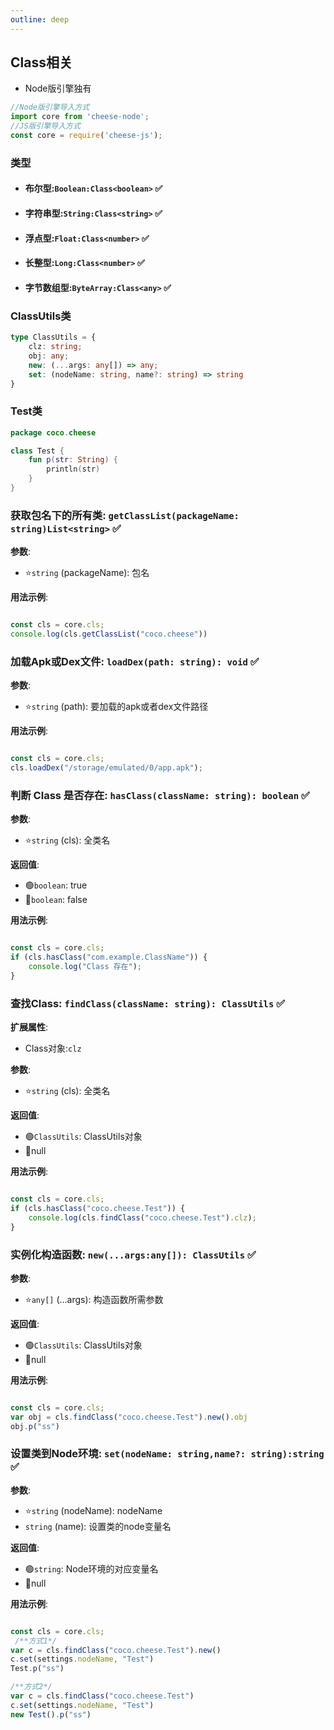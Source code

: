 ```yaml
---
outline: deep
---
```


## Class相关
- Node版引擎独有

```javascript
//Node版引擎导入方式
import core from 'cheese-node';
//JS版引擎导入方式
const core = require('cheese-js');
```

### 类型

- #### 布尔型:`Boolean:Class<boolean>` :white_check_mark:

- #### 字符串型:`String:Class<string>` :white_check_mark:

- #### 浮点型:`Float:Class<number>` :white_check_mark:

- #### 长整型:`Long:Class<number>` :white_check_mark:

- #### 字节数组型:`ByteArray:Class<any>` :white_check_mark:

### ClassUtils类

```typescript
type ClassUtils = {
    clz: string;
    obj: any;
    new: (...args: any[]) => any;
    set: (nodeName: string, name?: string) => string
}
```

### Test类

```kotlin
package coco.cheese

class Test {
    fun p(str: String) {
        println(str)
    }
}
```

### 获取包名下的所有类: `getClassList(packageName: string)List<string>` :white_check_mark:

**参数**:

- ⭐`string` (packageName): 包名

**用法示例**:

```javascript

const cls = core.cls;
console.log(cls.getClassList("coco.cheese"))
```

### 加载Apk或Dex文件: `loadDex(path: string): void` :white_check_mark:

**参数**:

- ⭐`string` (path): 要加载的apk或者dex文件路径

**用法示例**:

```javascript

const cls = core.cls;
cls.loadDex("/storage/emulated/0/app.apk");
```

### 判断 Class 是否存在: `hasClass(className: string): boolean` :white_check_mark:

**参数**:

- ⭐`string` (cls): 全类名

**返回值**:

- :green_circle:`boolean`: true
- :red_circle:`boolean`: false

**用法示例**:

```javascript

const cls = core.cls;
if (cls.hasClass("com.example.ClassName")) {
    console.log("Class 存在");
}

```

### 查找Class: `findClass(className: string): ClassUtils` :white_check_mark:

**扩展属性**:

- Class对象:`clz`

**参数**:

- ⭐`string` (cls): 全类名

**返回值**:

- :green_circle:`ClassUtils`: ClassUtils对象
- :red_circle:null

**用法示例**:

```javascript

const cls = core.cls;
if (cls.hasClass("coco.cheese.Test")) {
    console.log(cls.findClass("coco.cheese.Test").clz);
}
```

### 实例化构造函数: `new(...args:any[]): ClassUtils` :white_check_mark:

**参数**:

- ⭐`any[]` (...args): 构造函数所需参数

**返回值**:

- :green_circle:`ClassUtils`: ClassUtils对象
- :red_circle:null

**用法示例**:

```javascript

const cls = core.cls;
var obj = cls.findClass("coco.cheese.Test").new().obj
obj.p("ss")
```

### 设置类到Node环境: `set(nodeName: string,name?: string):string` :white_check_mark:

**参数**:
- ⭐`string` (nodeName): nodeName
- `string` (name): 设置类的node变量名

**返回值**:

- :green_circle:`string`: Node环境的对应变量名
- :red_circle:null

**用法示例**:

```javascript

const cls = core.cls;
 /**方式1*/
var c = cls.findClass("coco.cheese.Test").new()
c.set(settings.nodeName, "Test")
Test.p("ss")

/**方式2*/
var c = cls.findClass("coco.cheese.Test")
c.set(settings.nodeName, "Test")
new Test().p("ss")
```

